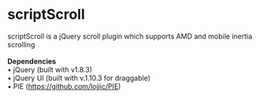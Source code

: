 scriptScroll
============
scriptScroll is a jQuery scroll plugin which supports AMD and mobile inertia scrolling
<br />
<br />
<strong>
  Dependencies
</strong>
<br />
&#8226; jQuery (built with v1.8.3)<br />
&#8226; jQuery UI (built with v.1.10.3 for draggable)<br />
&#8226; PIE (<a href='https://github.com/lojjic/PIE' target='_blank'>https://github.com/lojjic/PIE</a>)<br /><br />
